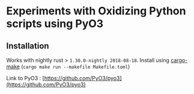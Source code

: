 # Experiments with Oxidizing Python scripts using PyO3

## Installation
Works with nightly rust > `1.30.0-nightly 2018-08-18`. Install using [cargo-make](https://sagiegurari.github.io/cargo-make/) (`cargo make run --makefile Makefile.toml`)

Link to PyO3 : [https://github.com/PyO3/pyo3](https://github.com/PyO3/pyo3)
